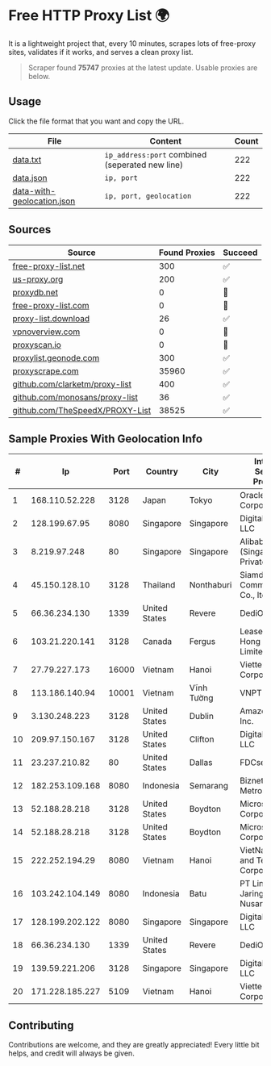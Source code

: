 
# Free HTTP Proxy List 🌍

It is a lightweight project that, every 10 minutes, scrapes lots of free-proxy sites, validates if it works, and serves a clean proxy list.


> Scraper found **75747** proxies at the latest update. Usable proxies are below.

## Usage

Click the file format that you want and copy the URL.


|File|Content|Count|
|----|-------|-----|
|[data.txt](https://raw.githubusercontent.com/themiralay/Proxy-List-World/master/data.txt)|`ip_address:port` combined (seperated new line)|222|
|[data.json](https://raw.githubusercontent.com/themiralay/Proxy-List-World/master/data.json)|`ip, port`|222|
|[data-with-geolocation.json](https://raw.githubusercontent.com/themiralay/Proxy-List-World/master/data-with-geolocation.json)|`ip, port, geolocation`|222|

## Sources

|Source|Found Proxies|Succeed|
|------|-------------|-------|
|[free-proxy-list.net](https://free-proxy-list.net)|300|✅|
|[us-proxy.org](https://www.us-proxy.org)|200|✅|
|[proxydb.net](http://proxydb.net)|0|🚫|
|[free-proxy-list.com](https://free-proxy-list.com/?page=&port=&type%5B%5D=http&type%5B%5D=https&up_time=0&search=Search)|0|🚫|
|[proxy-list.download](https://www.proxy-list.download/HTTP)|26|✅|
|[vpnoverview.com](https://vpnoverview.com/privacy/anonymous-browsing/free-proxy-servers)|0|🚫|
|[proxyscan.io](https://www.proxyscan.io)|0|🚫|
|[proxylist.geonode.com](https://proxylist.geonode.com/api/proxy-list?limit=300&page=1&sort_by=lastChecked&sort_type=desc&protocols=http,https)|300|✅|
|[proxyscrape.com](https://api.proxyscrape.com/v2/?request=displayproxies&protocol=http&timeout=10000&country=all&ssl=all&anonymity=all)|35960|✅|
|[github.com/clarketm/proxy-list](https://raw.githubusercontent.com/clarketm/proxy-list/master/proxy-list-raw.txt)|400|✅|
|[github.com/monosans/proxy-list](https://raw.githubusercontent.com/monosans/proxy-list/main/proxies/http.txt)|36|✅|
|[github.com/TheSpeedX/PROXY-List](https://raw.githubusercontent.com/TheSpeedX/PROXY-List/master/http.txt)|38525|✅|


## Sample Proxies With Geolocation Info

|#|Ip|Port|Country|City|Internet Service Provider|
|-|--|----|-------|----|-------------------------|
|1|168.110.52.228|3128|Japan|Tokyo|Oracle Corporation|
|2|128.199.67.95|8080|Singapore|Singapore|DigitalOcean, LLC|
|3|8.219.97.248|80|Singapore|Singapore|Alibaba Cloud (Singapore) Private Limited|
|4|45.150.128.10|3128|Thailand|Nonthaburi|Siamdata Communication Co., ltd.|
|5|66.36.234.130|1339|United States|Revere|DediOutlet, LLC|
|6|103.21.220.141|3128|Canada|Fergus|Leaseweb Hong Kong Limited|
|7|27.79.227.173|16000|Vietnam|Hanoi|Viettel Corporation|
|8|113.186.140.94|10001|Vietnam|Vĩnh Tường|VNPT-VNNIC|
|9|3.130.248.223|3128|United States|Dublin|Amazon.com, Inc.|
|10|209.97.150.167|3128|United States|Clifton|DigitalOcean, LLC|
|11|23.237.210.82|80|United States|Dallas|FDCservers.net|
|12|182.253.109.168|8080|Indonesia|Semarang|Biznet Metronet|
|13|52.188.28.218|3128|United States|Boydton|Microsoft Corporation|
|14|52.188.28.218|3128|United States|Boydton|Microsoft Corporation|
|15|222.252.194.29|8080|Vietnam|Hanoi|VietNam Post and Telecom Corporation|
|16|103.242.104.149|8080|Indonesia|Batu|PT Lintas Jaringan Nusantara|
|17|128.199.202.122|8080|Singapore|Singapore|DigitalOcean, LLC|
|18|66.36.234.130|1339|United States|Revere|DediOutlet, LLC|
|19|139.59.221.206|3128|Singapore|Singapore|DigitalOcean, LLC|
|20|171.228.185.227|5109|Vietnam|Hanoi|Viettel Corporation|



## Contributing

Contributions are welcome, and they are greatly appreciated! Every
little bit helps, and credit will always be given.

